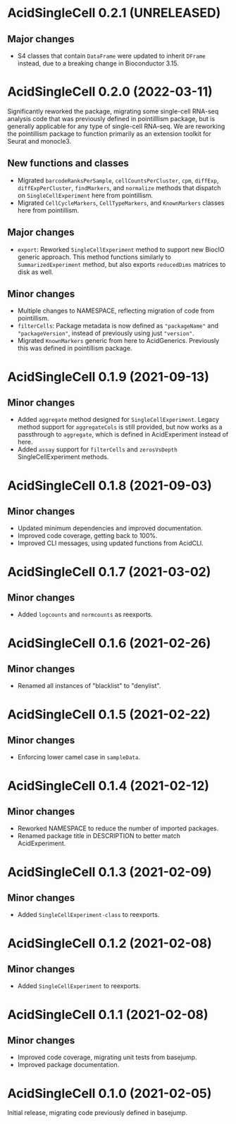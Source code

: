 # AcidSingleCell 0.2.1 (UNRELEASED)

## Major changes

- S4 classes that contain `DataFrame` were updated to inherit `DFrame` instead,
  due to a breaking change in Bioconductor 3.15.

# AcidSingleCell 0.2.0 (2022-03-11)

Significantly reworked the package, migrating some single-cell RNA-seq analysis
code that was previously defined in pointilllism package, but is generally
applicable for any type of single-cell RNA-seq. We are reworking the pointillism
package to function primarily as an extension toolkit for Seurat and monocle3.

## New functions and classes

- Migrated `barcodeRanksPerSample`, `cellCountsPerCluster`, `cpm`, `diffExp`,
  `diffExpPerCluster`, `findMarkers`, and `normalize` methods that dispatch on
  `SingleCellExperiment` here from pointillism.
- Migrated `CellCycleMarkers`, `CellTypeMarkers`, and `KnownMarkers` classes
  here from pointillism.

## Major changes

- `export`: Reworked `SingleCellExperiment` method to support new BiocIO
  generic approach. This method functions similarly to `SummarizedExperiment`
  method, but also exports `reducedDims` matrices to disk as well.

## Minor changes

- Multiple changes to NAMESPACE, reflecting migration of code from pointillism.
- `filterCells`: Package metadata is now defined as `"packageName"` and
  `"packageVersion"`, instead of previously using just `"version"`.
- Migrated `KnownMarkers` generic from here to AcidGenerics. Previously this
  was defined in pointillism package.

# AcidSingleCell 0.1.9 (2021-09-13)

## Minor changes

- Added `aggregate` method designed for `SingleCellExperiment`. Legacy method
  support for `aggregateCols` is still provided, but now works as a passthrough
  to `aggregate`, which is defined in AcidExperiment instead of here.
- Added `assay` support for `filterCells` and `zerosVsDepth`
  SingleCellExperiment methods.

# AcidSingleCell 0.1.8 (2021-09-03)

## Minor changes

- Updated minimum dependencies and improved documentation.
- Improved code coverage, getting back to 100%.
- Improved CLI messages, using updated functions from AcidCLI.

# AcidSingleCell 0.1.7 (2021-03-02)

## Minor changes

- Added `logcounts` and `normcounts` as reexports.

# AcidSingleCell 0.1.6 (2021-02-26)

## Minor changes

- Renamed all instances of "blacklist" to "denylist".

# AcidSingleCell 0.1.5 (2021-02-22)

## Minor changes

- Enforcing lower camel case in `sampleData`.

# AcidSingleCell 0.1.4 (2021-02-12)

## Minor changes

- Reworked NAMESPACE to reduce the number of imported packages.
- Renamed package title in DESCRIPTION to better match AcidExperiment.

# AcidSingleCell 0.1.3 (2021-02-09)

## Minor changes

- Added `SingleCellExperiment-class` to reexports.

# AcidSingleCell 0.1.2 (2021-02-08)

## Minor changes

- Added `SingleCellExperiment` to reexports.

# AcidSingleCell 0.1.1 (2021-02-08)

## Minor changes

- Improved code coverage, migrating unit tests from basejump.
- Improved package documentation.

# AcidSingleCell 0.1.0 (2021-02-05)

Initial release, migrating code previously defined in basejump.
